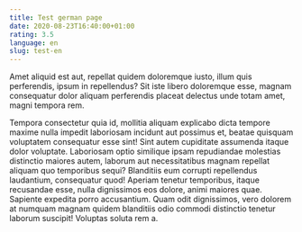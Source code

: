 ```yaml
---
title: Test german page
date: 2020-08-23T16:40:00+01:00
rating: 3.5
language: en
slug: test-en
---
```


Amet aliquid est aut, repellat quidem doloremque iusto, illum quis perferendis, ipsum in repellendus? Sit iste libero doloremque esse, magnam consequatur dolor aliquam perferendis placeat delectus unde totam amet, magni tempora rem.

Tempora consectetur quia id, mollitia aliquam explicabo dicta tempore maxime nulla impedit laboriosam incidunt aut possimus et, beatae quisquam voluptatem consequatur esse sint! Sint autem cupiditate assumenda itaque dolor voluptate. Laboriosam optio similique ipsam repudiandae molestias distinctio maiores autem, laborum aut necessitatibus magnam repellat aliquam quo temporibus sequi? Blanditiis eum corrupti repellendus laudantium, consequatur quod! Aperiam tenetur temporibus, itaque recusandae esse, nulla dignissimos eos dolore, animi maiores quae. Sapiente expedita porro accusantium. Quam odit dignissimos, vero dolorem at numquam magnam quidem blanditiis odio commodi distinctio tenetur laborum suscipit! Voluptas soluta rem a.
